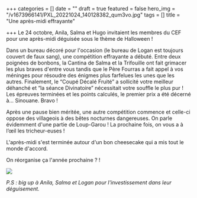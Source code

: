 +++
categories = []
date = ""
draft = true
featured = false
hero_img = "/v1673966141/PXL_20221024_140128382_qum3vo.jpg"
tags = []
title = "Une après-midi effrayante"

+++
Le 24 octobre, Anila, Salma et Hugo invitaient les membres du CEF pour une après-midi déguisée sous le thème de Halloween !   
  
  
Dans un bureau décoré pour l'occasion (le bureau de Logan est toujours couvert de faux sang), une compétition effrayante a débuté. Entre deux poignées de bonbons, la Cantina de Salma et la Trifouille ont fait grimacer les plus braves d'entre vous tandis que le Père Fourras a fait appel à vos méninges pour résoudre des énigmes plus farfelues les unes que les autres. Finalement, le “Coupé Décalé Fruité” a sollicité votre meilleur déhanché et “la séance Divinatoire” nécessitait votre souffle le plus pur ! Les épreuves terminées et les points calculés, le premier prix a été décerné à… Sinouane. Bravo ! 

  
Après une pause bien méritée, une autre compétition commence et celle-ci oppose des villageois à des bêtes nocturnes dangereuses. On parle évidemment d'une partie de Loup-Garou ! La prochaine fois, on vous a à l’œil les tricheur-euses !

L'après-midi s'est terminée autour d'un bon cheesecake qui a mis tout le monde d'accord.   
  
On réorganise ça l'année prochaine ? !

![](https://res.cloudinary.com/cefasbl/image/upload/c_limit,dpr_auto,q_70,w_740,f_auto/v1673515611/PXL_20221024_132824378_nfhqpc.jpg)

  
_P.S : big up à Anila, Salma et Logan pour l'investissement dans leur déguisement._